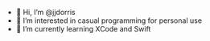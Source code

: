 - 👋 Hi, I’m @jjdorris
- 👀 I’m interested in casual programming for personal use
- 🌱 I’m currently learning XCode and Swift

<!---
jjdorris/jjdorris is a ✨ special ✨ repository because its `README.md` (this file) appears on your GitHub profile.
You can click the Preview link to take a look at your changes.
--->
